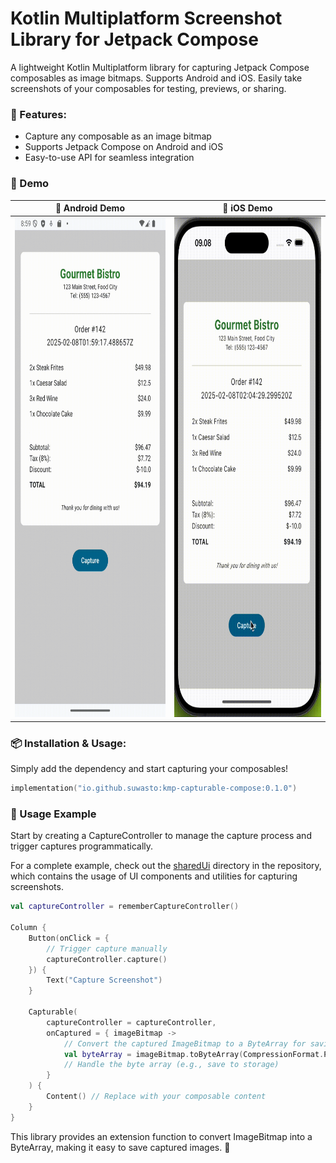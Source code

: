 # Kotlin Multiplatform Screenshot Library for Jetpack Compose

A lightweight Kotlin Multiplatform library for capturing Jetpack Compose composables as image bitmaps. Supports Android and iOS. Easily take screenshots of your composables for testing, previews, or sharing.

### 🚀 Features:
- Capture any composable as an image bitmap
- Supports Jetpack Compose on Android and iOS
- Easy-to-use API for seamless integration

### 🎥 Demo

📱 Android Demo           |  🍏 iOS Demo
:-------------------------:|:-------------------------:
<img src="assets/screen_record_android.gif" width="360" height="800" />  |  <img src="assets/screen_record_ios.gif" width="360" height="800" />

### 📦 Installation & Usage:
Simply add the dependency and start capturing your composables!

```kotlin
implementation("io.github.suwasto:kmp-capturable-compose:0.1.0")
```

### 🚀 Usage Example
Start by creating a CaptureController to manage the capture process and trigger captures programmatically.

For a complete example, check out the [sharedUi](sharedUi) directory in the repository, which contains the usage of UI components and utilities for capturing screenshots.

```kotlin
val captureController = rememberCaptureController()

Column {
    Button(onClick = {
        // Trigger capture manually
        captureController.capture()
    }) {
        Text("Capture Screenshot")
    }

    Capturable(
        captureController = captureController,
        onCaptured = { imageBitmap ->
            // Convert the captured ImageBitmap to a ByteArray for saving
            val byteArray = imageBitmap.toByteArray(CompressionFormat.PNG, 100)
            // Handle the byte array (e.g., save to storage)
        }
    ) {
        Content() // Replace with your composable content
    }
}
```

This library provides an extension function to convert ImageBitmap into a ByteArray, making it easy to save captured images. 🚀
